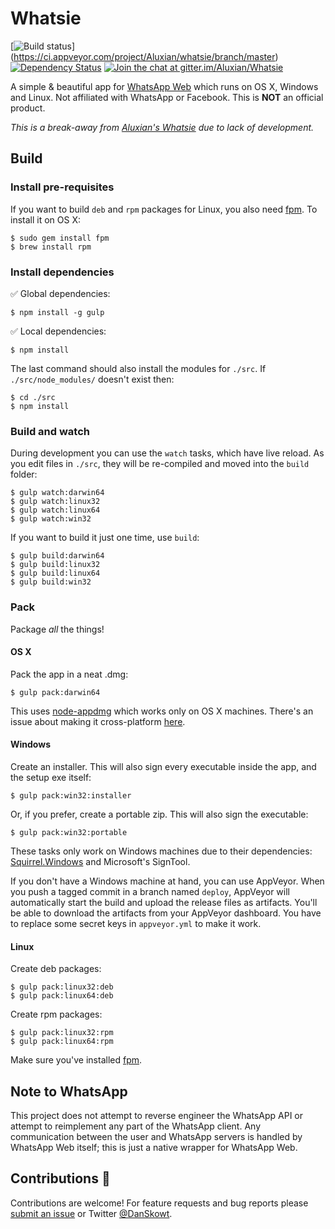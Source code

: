 Whatsie
=======

[![Build status](https://ci.appveyor.com/api/projects/status/t9nvllbmy6h54o5t/branch/master?svg=true)] (https://ci.appveyor.com/project/Aluxian/whatsie/branch/master) [![Dependency Status](https://david-dm.org/Aluxian/Whatsie/status.svg)](https://david-dm.org/Aluxian/Whatsie#info=dependencies) [![Join the chat at gitter.im/Aluxian/Whatsie](https://badges.gitter.im/Join%20Chat.svg)](https://gitter.im/Aluxian/Whatsie)

A simple & beautiful app for [WhatsApp Web](https://web.whatsapp.com/) which runs on OS X, Windows and Linux. Not affiliated with WhatsApp or Facebook. This is **NOT** an official product.

*This is a break-away from [Aluxian's Whatsie](https://github.com/Aluxian/Whatsie) due to lack of development.*

Build
-----

### Install pre-requisites

If you want to build `deb` and `rpm` packages for Linux, you also need [fpm](https://github.com/jordansissel/fpm). To install it on OS X:

```
$ sudo gem install fpm
$ brew install rpm
```

### Install dependencies

:white_check_mark: Global dependencies:

```
$ npm install -g gulp
```

:white_check_mark: Local dependencies:

```
$ npm install
```

The last command should also install the modules for `./src`. If `./src/node_modules/` doesn't exist then:

```
$ cd ./src
$ npm install
```

### Build and watch

During development you can use the `watch` tasks, which have live reload. As you edit files in `./src`, they will be re-compiled and moved into the `build` folder:

```
$ gulp watch:darwin64
$ gulp watch:linux32
$ gulp watch:linux64
$ gulp watch:win32
```

If you want to build it just one time, use `build`:

```
$ gulp build:darwin64
$ gulp build:linux32
$ gulp build:linux64
$ gulp build:win32
```

### Pack

Package *all* the things!

#### OS X

Pack the app in a neat .dmg:

```
$ gulp pack:darwin64
```

This uses [node-appdmg](https://www.npmjs.com/package/appdmg) which works only on OS X machines. There's an issue about making it cross-platform [here](https://github.com/LinusU/node-appdmg/issues/14).

#### Windows

Create an installer. This will also sign every executable inside the app, and the setup exe itself:

```
$ gulp pack:win32:installer
```

Or, if you prefer, create a portable zip. This will also sign the executable:

```
$ gulp pack:win32:portable
```

These tasks only work on Windows machines due to their dependencies: [Squirrel.Windows](https://github.com/Squirrel/Squirrel.Windows) and Microsoft's SignTool.

If you don't have a Windows machine at hand, you can use AppVeyor. When you push a tagged commit in a branch named `deploy`, AppVeyor will automatically start the build and upload the release files as artifacts. You'll be able to download the artifacts from your AppVeyor dashboard. You have to replace some secret keys in `appveyor.yml` to make it work.

#### Linux

Create deb packages:

```
$ gulp pack:linux32:deb
$ gulp pack:linux64:deb
```

Create rpm packages:

```
$ gulp pack:linux32:rpm
$ gulp pack:linux64:rpm
```

Make sure you've installed [fpm](https://github.com/jordansissel/fpm).

Note to WhatsApp
----------------

This project does not attempt to reverse engineer the WhatsApp API or attempt to reimplement any part of the WhatsApp client. Any communication between the user and WhatsApp servers is handled by WhatsApp Web itself; this is just a native wrapper for WhatsApp Web.

Contributions :pray:
--------------------

Contributions are welcome! For feature requests and bug reports please [submit an issue](hhttps://github.com/Skowt/Whatsie/issues) or Twitter [@DanSkowt](https://twitter.com/DanSkowt).
